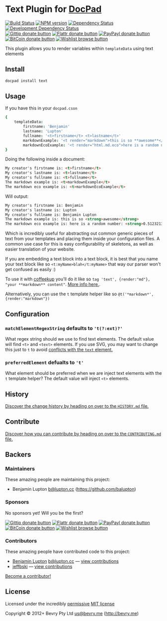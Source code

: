 # Text Plugin for [DocPad](http://docpad.org)

<!-- BADGES/ -->

[![Build Status](http://img.shields.io/travis-ci/docpad/docpad-plugin-text.png?branch=master)](http://travis-ci.org/docpad/docpad-plugin-text "Check this project's build status on TravisCI")
[![NPM version](http://badge.fury.io/js/docpad-plugin-text.png)](https://npmjs.org/package/docpad-plugin-text "View this project on NPM")
[![Dependency Status](https://david-dm.org/docpad/docpad-plugin-text.png?theme=shields.io)](https://david-dm.org/docpad/docpad-plugin-text)
[![Development Dependency Status](https://david-dm.org/docpad/docpad-plugin-text/dev-status.png?theme=shields.io)](https://david-dm.org/docpad/docpad-plugin-text#info=devDependencies)<br/>
[![Gittip donate button](http://img.shields.io/gittip/docpad.png)](https://www.gittip.com/docpad/ "Donate weekly to this project using Gittip")
[![Flattr donate button](http://img.shields.io/flattr/donate.png?color=yellow)](http://flattr.com/thing/344188/balupton-on-Flattr "Donate monthly to this project using Flattr")
[![PayPayl donate button](http://img.shields.io/paypal/donate.png?color=yellow)](https://www.paypal.com/cgi-bin/webscr?cmd=_s-xclick&hosted_button_id=QB8GQPZAH84N6 "Donate once-off to this project using Paypal")
[![BitCoin donate button](http://img.shields.io/bitcoin/donate.png?color=yellow)](https://coinbase.com/checkouts/9ef59f5479eec1d97d63382c9ebcb93a "Donate once-off to this project using BitCoin")
[![Wishlist browse button](http://img.shields.io/wishlist/browse.png?color=yellow)](http://amzn.com/w/2F8TXKSNAFG4V "Buy an item on our wishlist for us")

<!-- /BADGES -->


This plugin allows you to render variables within `templateData` using text elements


## Install

``` bash
docpad install text
```


## Usage

If you have this in your `docpad.cson`

``` coffeescript
{
	templateData:
		firstname: 'Benjamin'
		lastname: 'Lupton'
		fullname: '<t>firstname</t> <t>lastname</t>'
		markdownExample: '<t render="markdown">this is so **awesome**</t>'
		markdownEcoExample: '<t render="html.md.eco">here is a random number: **<%- Math.random() %>**</t>'
}
```

Doing the following inside a document:

``` html
My creator's firstname is: <t>firstname</t>
My creator's lastname is: <t>lastname</t>
My creator's fullname is: <t>fullname</t>
The markdown example is: <t>markdownExample</t>
The markdown eco example is: <t>markdownEcoExample</t>
```

Will output:

``` html
My creator's firstname is: Benjamin
My creator's lastname is: Lupton
My creator's fullname is: Benjamin Lupton
The markdown example is: this is so <strong>awesome</strong>
The markdown eco example is: here is a random number: <strong>0.5123213213123</strong>
```

Which is incredibly useful for abstracting out common generic pieces of text from your templates and placing them inside your configuration files. A common use case for this is easy configurability of skeletons, as well as easier translation of your website.

If you are embedding a text block into a text block, it is best that you name your text block like so `<t:myName>blah</t:myName>` that way our parser won't get confused as easily :)

To use it with [coffeekup](http://coffeekup.org/) you'll do it like so `tag 'text', {render:"md"}, "your **markdown** content"`. [More info here.](https://github.com/bevry/docpad/issues/194#issuecomment-11363441).

Alternatively, you can use the `t` template helper like so `@t('*markdown*', {render:"markdown"})`


## Configuration

### `matchElementRegexString` defaults to `'t(?:ext)?'`
What regex string should we use to find text elements. The default value will find `<t>` and `<text>` elements. If you use SVG, you may want to change this just to `t` to avoid [conflicts with the `text` element.](https://github.com/docpad/docpad-plugin-text/issues/4)

### `preferredElement` defualts to `'t'`
What element should be preferred when we are inject text elements with the `t` template helper? The default value will inject `<t>` elements.


<!-- HISTORY/ -->

## History
[Discover the change history by heading on over to the `HISTORY.md` file.](https://github.com/docpad/docpad-plugin-text/blob/master/HISTORY.md#files)

<!-- /HISTORY -->


<!-- CONTRIBUTE/ -->

## Contribute

[Discover how you can contribute by heading on over to the `CONTRIBUTING.md` file.](https://github.com/docpad/docpad-plugin-text/blob/master/CONTRIBUTING.md#files)

<!-- /CONTRIBUTE -->


<!-- BACKERS/ -->

## Backers

### Maintainers

These amazing people are maintaining this project:

- Benjamin Lupton <b@lupton.cc> (https://github.com/balupton)

### Sponsors

No sponsors yet! Will you be the first?

[![Gittip donate button](http://img.shields.io/gittip/docpad.png)](https://www.gittip.com/docpad/ "Donate weekly to this project using Gittip")
[![Flattr donate button](http://img.shields.io/flattr/donate.png?color=yellow)](http://flattr.com/thing/344188/balupton-on-Flattr "Donate monthly to this project using Flattr")
[![PayPayl donate button](http://img.shields.io/paypal/donate.png?color=yellow)](https://www.paypal.com/cgi-bin/webscr?cmd=_s-xclick&hosted_button_id=QB8GQPZAH84N6 "Donate once-off to this project using Paypal")
[![BitCoin donate button](http://img.shields.io/bitcoin/donate.png?color=yellow)](https://coinbase.com/checkouts/9ef59f5479eec1d97d63382c9ebcb93a "Donate once-off to this project using BitCoin")
[![Wishlist browse button](http://img.shields.io/wishlist/browse.png?color=yellow)](http://amzn.com/w/2F8TXKSNAFG4V "Buy an item on our wishlist for us")

### Contributors

These amazing people have contributed code to this project:

- [Benjamin Lupton](https://github.com/balupton) <b@lupton.cc> — [view contributions](https://github.com/docpad/docpad-plugin-text/commits?author=balupton)
- [jeffbski](https://github.com/jeffbski) — [view contributions](https://github.com/docpad/docpad-plugin-text/commits?author=jeffbski)

[Become a contributor!](https://github.com/docpad/docpad-plugin-text/blob/master/CONTRIBUTING.md#files)

<!-- /BACKERS -->


<!-- LICENSE/ -->

## License

Licensed under the incredibly [permissive](http://en.wikipedia.org/wiki/Permissive_free_software_licence) [MIT license](http://creativecommons.org/licenses/MIT/)

Copyright &copy; 2012+ Bevry Pty Ltd <us@bevry.me> (http://bevry.me)

<!-- /LICENSE -->


